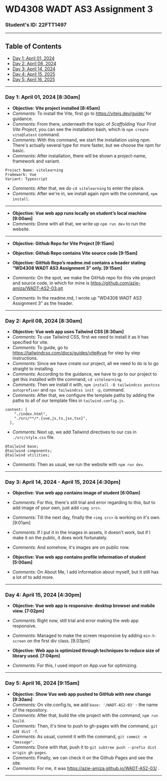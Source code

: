 # WD4308 WADT AS3 Assignment 3

### Student's ID: 22FTT1497

---

## Table of Contents
- [Day 1: April 01, 2024](#day-1-april-01-2024)
- [Day 2: April 08, 2024](#day-2-april-08-2024)
- [Day 3: April 14, 2024](#day-3-april-14-2024)
- [Day 4: April 15, 2025](#day-4-april-15-2024)
- [Day 5: April 16, 2025](#day-5-april-16-2024)

---

### Day 1: April 01, 2024 [8:30am]
- **Objective: Vite project installed [8:45am]**
- *Comments:* To install the Vite, first go to https://vitejs.dev/guide/ for guidance.
- *Comments:* From there, underneath the topic of *Scaffolding Your First Vite Project*, you can see the installation bash, which is `npm create vite@latest` command.
- *Comments:* With this command, we start the installation using npm. There's actually several type for more faster, but we choose the npm for basic.
- *Comments:* After installation, there will be shown a project-name, framework and variant.

```Installation Process
Project Name: vitelearning
Framework: Vue
Variant: Typescript
```

- *Comments:* After that, we do `cd vitelearning` to enter the place.
- *Comments:* After we're in, we install again npm with the command, `npm install`.

---

- **Objective: Vue web app runs locally on student’s local machine [9:00am]**
- *Comments:* Done with all that, we write up `npm run dev` to run the website.

---
- **Objective: Github Repo for Vite Project [9:15am]**
- **Objective: Github Repo contains Vite source code [9:15am]**
- **Objective: GitHub Repo’s readme.md contains a header stating “WD4308 WADT AS3 Assignment 3” only. [9:15am]**

- *Comments:* On the spot, we make the GitHub repo for this vite project and source code, in which for mine is https://github.com/azie-amiza/WADT-AS2-03.git
- *Comments:* In the readme.md, I wrote up "WD4308 WADT AS3 Assignment 3" as the header.

---

### Day 2: April 08, 2024 [8:30am]
- **Objective: Vue web app uses Tailwind CSS [8:30am]**
- *Comments:* To use Tailwind CSS, first we need to install it as it has specified for vite.
- *Comments:* To guide, go to https://tailwindcss.com/docs/guides/vite#vue for step by step instructions.
- *Comments:* Since we have create our project, all we need to do is to go straight to installing.
- *Comments:* According to the guidance, we have to go to our project to get this installed with the command, `cd vitelearning`.
- *Comments:* Then we install it with, `npm install -D tailwindcss postcss autoprefixer` and `npx tailwindcss init -p`, command.
- *Comments:* After that, we configure the template paths by adding the paths to all of our template files in `tailwind.config.js`.

```Adding Path
content: [
    "./index.html",
    "./src/**/*.{vue,js,ts,jsx,tsx}",
  ],
```

- *Comments:* Next up, we add Tailwind directives to our css in `./src/style.css` file.

```Directives Code
@tailwind base;
@tailwind components;
@tailwind utilities;
```

- *Comments:* Then as usual, we run the website with `npm run dev`.

---

### Day 3: April 14, 2024 - April 15, 2024 [4:30pm]
- **Objective: Vue web app contains image of student [6:00am]**
- *Comments:* For this, there's still trial and error regarding to this, but to add image of your own, just add `<img src>`.
- *Comments:* Till the next day, finally the `<img src>` is working on it's own. [9:01am]
- *Comments:* If I put it in the images in assets, it doesn't work, but if I make it on the public, it does work fortunately.
- *Comments:* And somehow, it's images are on public now.

- **Objective: Vue web app contains profile information of student [5:00am]**
- *Comments:* On About Me, I add information about myself, but it still has a lot of to add more.

---

### Day 4: April 15, 2024 [4:30pm]
- **Objective: Vue web app is responsive: desktop browser and mobile view. [7:02pm]**
- *Comments:* Right now, still trial and error making the web app responsive.
- *Comments:* Managed to make the screen responsive by adding `min-h-screen` on the first div class. [9.03pm]

- **Objective: Web app is optimized through techniques to reduce size of library used. [7:04pm]**
- *Comments:* For this, I used import on App.vue for optimizing.

---

### Day 5: April 16, 2024 [9:15am]
- **Objective: Show Vue web app pushed to GitHub with new change [9:30am]**
- *Comments:* On vite.config.ts, we add `base: '/WADT-AS2-03'` - the name of the repository.
- *Comments:* After that, build the vite project with the command, `npm run build`.
- *Comments:* Then, it's time to push to gh-pages with the command, `git add dist -f`.
- *Comments:* As usual, commit it with the command, `git commit -m "message"`.
- *Comments:* Done with that, push it to `git subtree push --prefix dist origin gh-pages`.
- *Comments:* Finally, we can check it on the Github Pages and see the site.
- *Comments:* For me, it was https://azie-amiza.github.io/WADT-AS2-03/ .

---